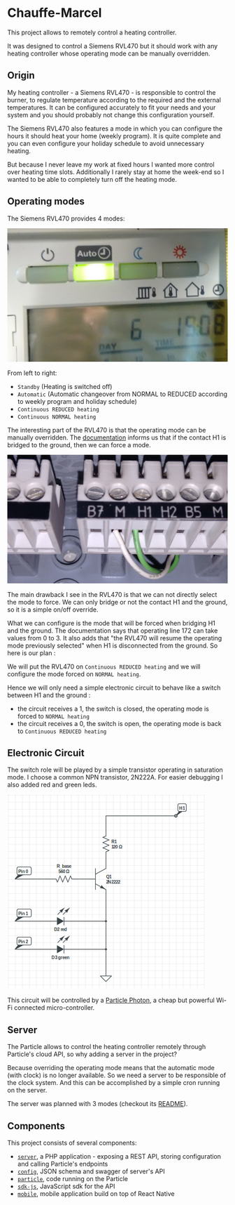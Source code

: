 # Chauffe-Marcel

This project allows to remotely control a heating controller.

It was designed to control a Siemens RVL470 but it should work with any heating
controller whose operating mode can be manually overridden.

## Origin

My heating controller - a Siemens RVL470 - is responsible to control the
burner, to regulate temperature according to the required and the external
temperatures. It can be configured accurately to fit your needs and your system
and you should probably not change this configuration yourself.

The Siemens RVL470 also features a mode in which you can configure the hours
it should heat your home (weekly program). It is quite complete and you can
even configure your holiday schedule to avoid unnecessary heating.

But because I never leave my work at fixed hours I wanted more control over
heating time slots. Additionally I rarely stay at home the week-end so I wanted
to be able to completely turn off the heating mode.

## Operating modes

The Siemens RVL470 provides 4 modes:

![Modes](doc/modes.jpg)

From left to right:
- `Standby` (Heating is switched off)
- `Automatic` (Automatic changeover from NORMAL to REDUCED according to weekly program and holiday schedule)
- `Continuous REDUCED heating`
- `Continuous NORMAL heating`

The interesting part of the RVL470 is that the operating mode can be manually
overridden. The [documentation](https://www.downloads.siemens.com/download-center/Download.aspx?pos=download&fct=getasset&id1=17600)
informs us that if the contact H1 is bridged to the ground, then we can force
a mode.

![Contacts](doc/contacts.jpg)

The main drawback I see in the RVL470 is that we can not directly select the
mode to force. We can only bridge or not the contact H1 and the ground, so it
is a simple on/off override.

What we can configure is the mode that will be forced when bridging H1 and the
ground. The documentation says that operating line 172 can take values from
0 to 3. It also adds that "the RVL470 will resume the operating mode previously
selected" when H1 is disconnected from the ground. So here is our plan :

We will put the RVL470 on `Continuous REDUCED heating` and we will configure
the mode forced on `NORMAL heating`.

Hence we will only need a simple electronic circuit to behave like a switch
between H1 and the ground :

- the circuit receives a 1, the switch is closed, the operating mode is forced to `NORMAL heating`
- the circuit receives a 0, the switch is open, the operating mode is back to `Continuous REDUCED heating`

## Electronic Circuit

The switch role will be played by a simple transistor operating in saturation
mode. I choose a common NPN transistor, 2N222A. For easier debugging I also
added red and green leds.

![Electronic circuit](doc/circuit.png)

This circuit will be controlled by a [Particle Photon](https://store.particle.io/products/photon),
a cheap but powerful Wi-Fi connected micro-controller.

## Server

The Particle allows to control the heating controller remotely through
Particle's cloud API, so why adding a server in the project?

Because overriding the operating mode means that the automatic mode (with
clock) is no longer available. So we need a server to be responsible of the
clock system. And this can be accomplished by a simple cron running on the
server.

The server was planned with 3 modes (checkout its [README](server/README.md)).

## Components

This project consists of several components:

- [`server`](server/), a PHP application - exposing a REST API, storing configuration and calling Particle's endpoints
- [`config`](config/), JSON schema and swagger of server's API
- [`particle`](particle/), code running on the Particle
- [`sdk-js`](sdk-js/), JavaScript sdk for the API
- [`mobile`](mobile/), mobile application build on top of React Native
